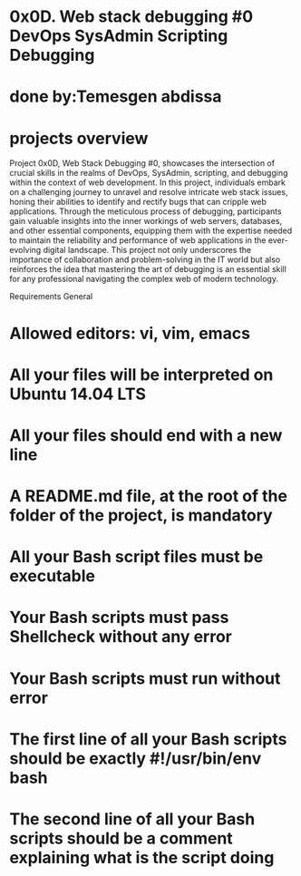 # 0x0D. Web stack debugging #0 DevOps  SysAdmin Scripting Debugging
# done by:Temesgen abdissa

# projects overview
Project 0x0D, Web Stack Debugging #0, showcases the intersection of crucial skills in the realms of DevOps, SysAdmin, scripting, and debugging within the context of web development. In this project, individuals embark on a challenging journey to unravel and resolve intricate web stack issues, honing their abilities to identify and rectify bugs that can cripple web applications. Through the meticulous process of debugging, participants gain valuable insights into the inner workings of web servers, databases, and other essential components, equipping them with the expertise needed to maintain the reliability and performance of web applications in the ever-evolving digital landscape. This project not only underscores the importance of collaboration and problem-solving in the IT world but also reinforces the idea that mastering the art of debugging is an essential skill for any professional navigating the complex web of modern technology.





Requirements
General
# Allowed editors: vi, vim, emacs
# All your files will be interpreted on Ubuntu 14.04 LTS
# All your files should end with a new line
# A README.md file, at the root of the folder of the project, is mandatory
# All your Bash script files must be executable
# Your Bash scripts must pass Shellcheck without any error
# Your Bash scripts must run without error
# The first line of all your Bash scripts should be exactly #!/usr/bin/env bash
# The second line of all your Bash scripts should be a comment explaining what is the script doing

   

